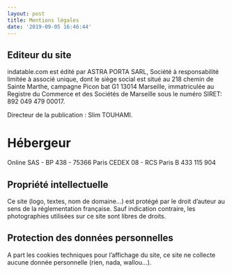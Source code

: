 ```yaml
---
layout: post
title: Mentions légales
date: '2019-09-05 16:46:44'
---
```


## Editeur du site

indatable.com est édité par ASTRA PORTA SARL, Société à responsabilité limitée à associé unique, dont le siège social est situé au 218 chemin de Sainte Marthe, campagne Picon bat G1 13014 Marseille, immatriculée au Registre du Commerce et des Sociétés de Marseille sous le numéro SIRET: 892 049 479 00017.

Directeur de la publication : Slim TOUHAMI.

# **Hébergeur**

Online SAS - BP 438 - 75366 Paris CEDEX 08 - RCS Paris B 433 115 904

## **Propriété intellectuelle**

Ce site (logo, textes, nom de domaine…) est protégé par le droit d’auteur au sens de la réglementation française. Sauf indication contraire, les photographies utilisées sur ce site sont libres de droits.

## **Protection des données personnelles**

A part les cookies techniques pour l’affichage du site, ce site ne collecte aucune donnée personnelle (rien, nada, wallou…).

